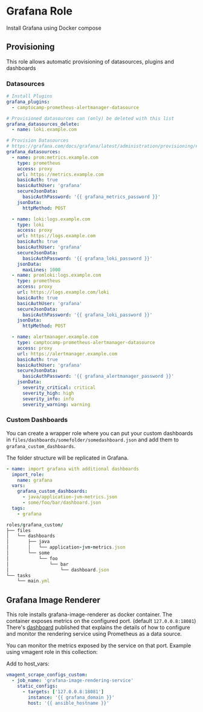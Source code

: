 # Grafana Role

Install Grafana using Docker compose

## Provisioning

This role allows automatic provisioning of datasources, plugins and dashboards

### Datasources

~~~yaml
# Install Plugins
grafana_plugins:
  - camptocamp-prometheus-alertmanager-datasource

# Provisioned datasources can (only) be deleted with this list
grafana_datasources_delete:
  - name: loki.example.com

# Provision Datasources
# https://grafana.com/docs/grafana/latest/administration/provisioning/#data-sources
grafana_datasources:
  - name: prom:metrics.example.com
    type: prometheus
    access: proxy
    url: https://metrics.example.com
    basicAuth: true
    basicAuthUser: 'grafana'
    secureJsonData:
      basicAuthPassword: '{{ grafana_metrics_password }}'
    jsonData:
      httpMethod: POST

  - name: loki:logs.example.com
    type: loki
    access: proxy
    url: https://logs.example.com
    basicAuth: true
    basicAuthUser: 'grafana'
    secureJsonData:
      basicAuthPassword: '{{ grafana_loki_password }}'
    jsonData:
      maxLines: 1000
  - name: promloki:logs.example.com
    type: prometheus
    access: proxy
    url: https://logs.example.com/loki
    basicAuth: true
    basicAuthUser: 'grafana'
    secureJsonData:
      basicAuthPassword: '{{ grafana_loki_password }}'
    jsonData:
      httpMethod: POST

  - name: alertmanager.example.com
    type: camptocamp-prometheus-alertmanager-datasource
    access: proxy
    url: https://alertmanager.example.com
    basicAuth: true
    basicAuthUser: 'grafana'
    secureJsonData:
      basicAuthPassword: '{{ grafana_alertmanager_password }}'
    jsonData:
      severity_critical: critical
      severity_high: high
      severity_info: info
      severity_warning: warning
~~~

### Custom Dashboards

You can create a wrapper role where you can put your custom dashboards in `files/dashboards/somefolder/somedashboard.json` and add them to `grafana_custom_dashboards`.

The folder structure will be replicated in Grafana.

~~~yaml
- name: import grafana with additional dashboards
  import_role:
    name: grafana
  vars:
    grafana_custom_dashboards:
      - java/application-jvm-metrics.json
      - some/foo/bar/dashboard.json
  tags:
    - grafana
~~~

~~~rb
roles/grafana_custom/
├── files
│   └── dashboards
│       ├── java
│       │   └── application-jvm-metrics.json
│       └── some
│           └── foo
│               └── bar
│                   └── dashboard.json
└── tasks
    └── main.yml
~~~

## Grafana Image Renderer

This role installs grafana-image-renderer as docker container. The container exposes metrics on the configured port. (default `127.0.0.8:18081`)
There's [dashboard](https://grafana.com/grafana/dashboards/12203) published that explains the details of how to configure and monitor the rendering service using Prometheus as a data source.

You can monitor the metrics exposed by the service on that port. Example using vmagent role in this collection:

Add to host_vars:

~~~yaml
vmagent_scrape_configs_custom:
  - job_name: 'grafana-image-rendering-service'
    static_configs:
      - targets: ['127.0.0.8:18081']
        instance: '{{ grafana_domain }}'
        host: '{{ ansible_hostname }}'
~~~

